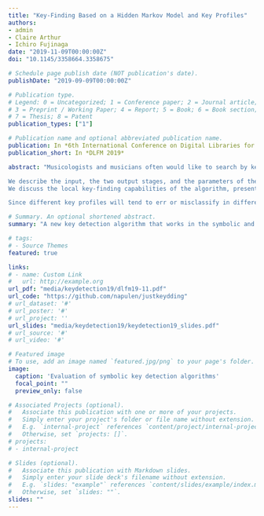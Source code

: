 ```yaml
---
title: "Key-Finding Based on a Hidden Markov Model and Key Profiles"
authors:
- admin
- Claire Arthur
- Ichiro Fujinaga
date: "2019-11-09T00:00:00Z"
doi: "10.1145/3358664.3358675"

# Schedule page publish date (NOT publication's date).
publishDate: "2019-09-09T00:00:00Z"

# Publication type.
# Legend: 0 = Uncategorized; 1 = Conference paper; 2 = Journal article;
# 3 = Preprint / Working Paper; 4 = Report; 5 = Book; 6 = Book section;
# 7 = Thesis; 8 = Patent
publication_types: ["1"]

# Publication name and optional abbreviated publication name.
publication: In *6th International Conference on Digital Libraries for Musicology*
publication_short: In *DLFM 2019*

abstract: "Musicologists and musicians often would like to search by keys in a digital music library. In this paper, we introduce a new key-finding algorithm that can be applied to music in both symbolic and audio formats. The algorithm, which is based on a Hidden Markov Model (HMM), provides two stages of key-finding output; the first one referring to local keys and the second one to the global key.

We describe the input, the two output stages, and the parameters of the model. In particular, we describe two configurable parameters, the transition probability distributions, which are based on a matrix of neighbouring keys, and the emission probability distributions, which make use of established key profiles.
We discuss the local key-finding capabilities of the algorithm, presenting an example analysis of the Prelude Op. 28 No. 20 in C minor by Chopin, showing the local key regions obtained using different key profiles. We evaluate the global key-finding capabili- ties of the model, using an existing dataset and six well-known key profiles as different model parameters.

Since different key profiles will tend to err or misclassify in different ways and across different pieces, we train an ensemble method with the predictions from all the key profiles (6) through our model. We show that the ensemble method achieves state-of- the-art performance for major and overall keys, however, it still underperforms the state-of-the-art for minor keys."

# Summary. An optional shortened abstract.
summary: "A new key detection algorithm that works in the symbolic and audio domain, furthermore, it is able to output local and global keys"

# tags:
# - Source Themes
featured: true

links:
# - name: Custom Link
#   url: http://example.org
url_pdf: "media/keydetection19/dlfm19-11.pdf"
url_code: "https://github.com/napulen/justkeydding"
# url_dataset: '#'
# url_poster: '#'
# url_project: ''
url_slides: "media/keydetection19/keydetection19_slides.pdf"
# url_source: '#'
# url_video: '#'

# Featured image
# To use, add an image named `featured.jpg/png` to your page's folder.
image:
  caption: 'Evaluation of symbolic key detection algorithms'
  focal_point: ""
  preview_only: false

# Associated Projects (optional).
#   Associate this publication with one or more of your projects.
#   Simply enter your project's folder or file name without extension.
#   E.g. `internal-project` references `content/project/internal-project/index.md`.
#   Otherwise, set `projects: []`.
# projects:
# - internal-project

# Slides (optional).
#   Associate this publication with Markdown slides.
#   Simply enter your slide deck's filename without extension.
#   E.g. `slides: "example"` references `content/slides/example/index.md`.
#   Otherwise, set `slides: ""`.
slides: ""
---
```

